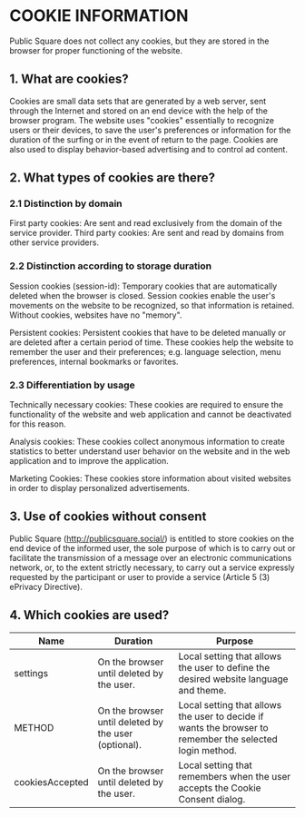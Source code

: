 
# COOKIE INFORMATION

Public Square does not collect any cookies, but they are stored in the browser for proper functioning of the website.

## 1. What are cookies? 

Cookies are small data sets that are generated by a web server, sent through the Internet and stored on an end device with the help of the browser program. The website uses "cookies" essentially to recognize users or their devices, to save the user's preferences or information for the duration of the surfing or in the event of return to the page. Cookies are also used to display behavior-based advertising and to control ad content.

## 2. What types of cookies are there? 

### 2.1 Distinction by domain
First party cookies: Are sent and read exclusively from the domain of the service provider.
Third party cookies: Are sent and read by domains from other service providers.

### 2.2 Distinction according to storage duration
Session cookies (session-id): Temporary cookies that are automatically deleted when the browser is closed. Session cookies enable the user's movements on the website to be recognized, so that information is retained. Without cookies, websites have no "memory".

Persistent cookies: Persistent cookies that have to be deleted manually or are deleted after a certain period of time. These cookies help the website to remember the user and their preferences; e.g. language selection, menu preferences, internal bookmarks or favorites.

### 2.3 Differentiation by usage
Technically necessary cookies: These cookies are required to ensure the functionality of the website and web application and cannot be deactivated for this reason.

Analysis cookies: These cookies collect anonymous information to create statistics to better understand user behavior on the website and in the web application and to improve the application.

Marketing Cookies: These cookies store information about visited websites in order to display personalized advertisements.

## 3. Use of cookies without consent

Public Square (http://publicsquare.social/) is entitled to store cookies on the end device of the informed user, the sole purpose of which is to carry out or facilitate the transmission of a message over an electronic communications network, or, to the extent strictly necessary, to carry out a service expressly requested by the participant or user to provide a service (Article 5 (3) ePrivacy Directive).

## 4. Which cookies are used?

| **Name**     | **Duration**                                         | **Purpose**                                                                                              |
|--------------|------------------------------------------------------|----------------------------------------------------------------------------------------------------------|
| settings  | On the browser until deleted by the user.            | Local setting that allows the user to define the desired website language and theme.                               |
| METHOD       | On the browser until deleted by the user (optional). | Local setting that allows the user to decide if wants the browser to remember the selected login method. |
| cookiesAccepted | On the browser until deleted by the user. | Local setting that remembers when the user accepts the Cookie Consent dialog.                                    |
